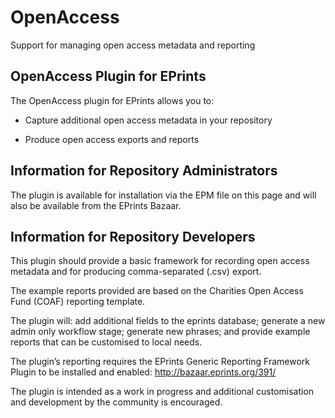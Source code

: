 # OpenAccess
Support for managing open access metadata and reporting

## OpenAccess Plugin for EPrints ##

The OpenAccess plugin for EPrints allows you to:

* Capture additional open access metadata in your repository

* Produce open access exports and reports

## Information for Repository Administrators ##

The plugin is available for installation via the EPM file on this page and will also be available from the EPrints Bazaar.

## Information for Repository Developers ##

This plugin should provide a basic framework for recording open access metadata and for producing comma-separated (.csv) export.

The example reports provided are based on the Charities Open Access Fund (COAF) reporting template.

The plugin will: add additional fields to the eprints database; generate a new admin only workflow stage; generate new phrases; and provide example reports that can be customised to local needs.

The plugin’s reporting requires the EPrints Generic Reporting Framework Plugin to be installed and enabled: http://bazaar.eprints.org/391/

The plugin is intended as a work in progress and additional customisation and development by the community is encouraged.
